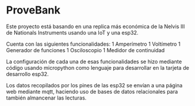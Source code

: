 # ProveBank
Este proyecto está basando en una replica más económica de la Nelvis III de Nationals Instruments usando una IoT y una esp32.


Cuenta con las siguientes funcionalidades:
1 Amperímetro
1 Voltímetro
1 Generador de funciones
1 Osciloscopio
1 Medidor de continuidad

La configuración de cada una de esas funcionalidades se hizo mediante código usando micropython como lenguaje para desarrollar en la tarjeta de desarrollo esp32. 

Los datos recopilados por los pines de las esp32 se envían a una página web mediante mqtt, haciendo uso de bases de datos relacionales para también almancenar las lecturas. 
